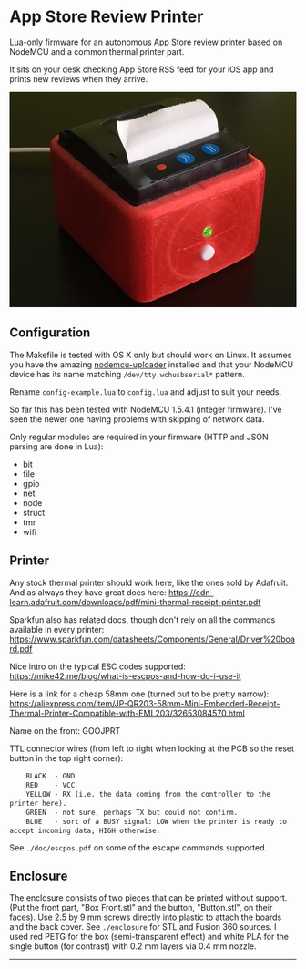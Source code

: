 # App Store Review Printer

Lua-only firmware for an autonomous App Store review printer based on NodeMCU and a common thermal printer part.

It sits on your desk checking App Store RSS feed for your iOS app and prints new reviews when they arrive.

![](picture.jpg "App Store Review Printer")

## Configuration

The Makefile is tested with OS X only but should work on Linux. It assumes you have the amazing [nodemcu-uploader](https://github.com/kmpm/nodemcu-uploader) installed and that your NodeMCU device has its name matching `/dev/tty.wchusbserial*` pattern.

Rename `config-example.lua` to `config.lua` and adjust to suit your needs.

So far this has been tested with NodeMCU 1.5.4.1 (integer firmware). I've seen the newer one having problems with skipping of network data. 

Only regular modules are required in your firmware (HTTP and JSON parsing are done in Lua):

- bit
- file
- gpio
- net
- node
- struct
- tmr
- wifi

## Printer

Any stock thermal printer should work here, like the ones sold by Adafruit. And as always they have great docs here: https://cdn-learn.adafruit.com/downloads/pdf/mini-thermal-receipt-printer.pdf

Sparkfun also has related docs, though don't rely on all the commands available in every printer: 
https://www.sparkfun.com/datasheets/Components/General/Driver%20board.pdf

Nice intro on the typical ESC codes supported:
https://mike42.me/blog/what-is-escpos-and-how-do-i-use-it

Here is a link for a cheap 58mm one (turned out to be pretty narrow):
https://aliexpress.com/item/JP-QR203-58mm-Mini-Embedded-Receipt-Thermal-Printer-Compatible-with-EML203/32653084570.html

Name on the front: GOOJPRT

TTL connector wires (from left to right when looking at the PCB so the reset button in the top right corner):

        BLACK  - GND
        RED    - VCC
        YELLOW - RX (i.e. the data coming from the controller to the printer here).
        GREEN  - not sure, perhaps TX but could not confirm.
        BLUE   - sort of a BUSY signal: LOW when the printer is ready to accept incoming data; HIGH otherwise.

See `./doc/escpos.pdf` on some of the escape commands supported.

## Enclosure

The enclosure consists of two pieces that can be printed without support. (Put the front part, "Box Front.stl" and the button, "Button.stl", on their faces). Use 2.5 by 9 mm screws directly into plastic to attach the boards and the back cover. See `./enclosure` for STL and Fusion 360 sources. I used red PETG for the box (semi-transparent effect) and white PLA for the single button (for contrast) with 0.2 mm layers via 0.4 mm nozzle.

---

